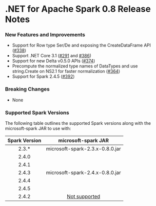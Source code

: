 # .NET for Apache Spark 0.8 Release Notes

### New Features and Improvements

* Support for Row type Ser/De and exposing the CreateDataFrame API ([#338](https://github.com/dotnet/spark/pull/338))
* Support .NET Core 3.1 ([#291](https://github.com/dotnet/spark/pull/291) and [#386](https://github.com/dotnet/spark/pull/386))
* Support for new Delta v0.5.0 APIs ([#374](https://github.com/dotnet/spark/pull/374))
* Precompute the normalized type names of DataTypes and use string.Create on NS2.1 for faster normalization ([#364](https://github.com/dotnet/spark/pull/364))
* Support for Spark 2.4.5 ([#392](https://github.com/dotnet/spark/pull/392))

### Breaking Changes
* None

### Supported Spark Versions

The following table outlines the supported Spark versions along with the microsoft-spark JAR to use with:

<table>
    <thead>
        <tr>
            <th>Spark Version</th>
            <th>microsoft-spark JAR</th>
        </tr>
    </thead>
    <tbody align="center">
        <tr>
            <td>2.3.*</td>
            <td>microsoft-spark-2.3.x-0.8.0.jar</td>
        </tr>
        <tr>
            <td>2.4.0</td>
            <td rowspan=5>microsoft-spark-2.4.x-0.8.0.jar</td>
        </tr>
        <tr>
            <td>2.4.1</td>
        </tr>
        <tr>
            <td>2.4.3</td>
        </tr>
        <tr>
            <td>2.4.4</td>
        </tr>
        <tr>
            <td>2.4.5</td>
        </tr>
        <tr>
            <td>2.4.2</td>
            <td><a href="https://github.com/dotnet/spark/issues/60">Not supported</a></td>
        </tr>
    </tbody>
</table>
